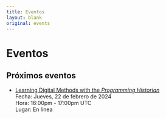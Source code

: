 ```yaml
---
title: Eventos
layout: blank
original: events
---
```


# Eventos

## Próximos eventos

* [Learning Digital Methods with the _Programming Historian_](https://charlesstudy.temple.edu/event/11953011)   
  Fecha: Jueves, 22 de febrero de 2024   
  Hora: 16:00pm - 17:00pm UTC   
  Lugar: En línea  

